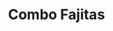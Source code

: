 ---
title: "Combo Fajitas"
price: "$16.00"
category: "Mexican-Cuisine"
img: ""
desc: "A combination of chicken and beef with grilled peppers and onions"
---